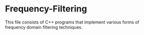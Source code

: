 # Frequency-Filtering

This file consists of C++ programs that implement various forms of frequency domain filtering techniques.
